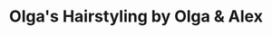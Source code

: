 ---
title: "Olga's Hairstyling by Olga & Alex"
url: /dueren/olgas-hairstyling-by-olga-und-alex/
shop: Friseur
---